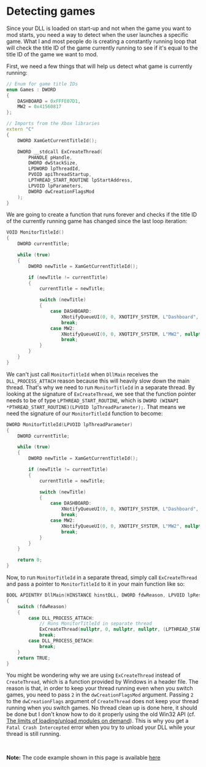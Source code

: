 # Detecting games
Since your DLL is loaded on start-up and not when the game you want to mod starts, you need a way to detect when the user launches a specific game.
What I and most people do is creating a constantly running loop that will check the title ID of the game currently running to see if it's equal to the title ID of the game we want to mod.

First, we need a few things that will help us detect what game is currently running:
```C++
// Enum for game title IDs
enum Games : DWORD
{
    DASHBOARD = 0xFFFE07D1,
    MW2 = 0x41560817
};

// Imports from the Xbox libraries
extern "C" 
{
    DWORD XamGetCurrentTitleId();

    DWORD __stdcall ExCreateThread(
        PHANDLE pHandle,
        DWORD dwStackSize,
        LPDWORD lpThreadId,
        PVOID apiThreadStartup,
        LPTHREAD_START_ROUTINE lpStartAddress,
        LPVOID lpParameters,
        DWORD dwCreationFlagsMod
    );
}
```

We are going to create a function that runs forever and checks if the title ID of the currently running game has changed since the last loop iteration:
```C++
VOID MonitorTitleId()
{
    DWORD currentTitle;

    while (true)
    {
        DWORD newTitle = XamGetCurrentTitleId();

        if (newTitle != currentTitle)
        {
            currentTitle = newTitle;

            switch (newTitle)
            {
                case DASHBOARD:
                    XNotifyQueueUI(0, 0, XNOTIFY_SYSTEM, L"Dashboard", nullptr);
                    break;
                case MW2:
                    XNotifyQueueUI(0, 0, XNOTIFY_SYSTEM, L"MW2", nullptr);
                    break;
            }
        }
    }
}
```

We can't just call `MonitorTitleId` when `DllMain` receives the `DLL_PROCESS_ATTACH` reason because this will heavily slow down the main thread. That's why we need to run `MonitorTitleId` in a separate thread.
By looking at the signature of `ExCreateThread`, we see that the function pointer needs to be of type `LPTHREAD_START_ROUTINE`, which is `DWORD (WINAPI *PTHREAD_START_ROUTINE)(LPVOID lpThreadParameter);`. That means we need the signature of our `MonitorTitleId` function to become:
```C++
DWORD MonitorTitleId(LPVOID lpThreadParameter)
{
    DWORD currentTitle;

    while (true)
    {
        DWORD newTitle = XamGetCurrentTitleId();

        if (newTitle != currentTitle)
        {
            currentTitle = newTitle;

            switch (newTitle)
            {
                case DASHBOARD:
                    XNotifyQueueUI(0, 0, XNOTIFY_SYSTEM, L"Dashboard", nullptr);
                    break;
                case MW2:
                    XNotifyQueueUI(0, 0, XNOTIFY_SYSTEM, L"MW2", nullptr);
                    break;
            }
        }
    }

    return 0;
}
```

Now, to run `MonitorTitleId` in a separate thread, simply call `ExCreateThread` and pass a pointer to `MonitorTitleId` to it in your main function like so:
```C++
BOOL APIENTRY DllMain(HINSTANCE hinstDLL, DWORD fdwReason, LPVOID lpReserved)
{
    switch (fdwReason) 
    {
        case DLL_PROCESS_ATTACH:
            // Runs MonitorTitleId in separate thread
            ExCreateThread(nullptr, 0, nullptr, nullptr, (LPTHREAD_START_ROUTINE)MonitorTitleId, nullptr, 2);
            break;
        case DLL_PROCESS_DETACH:
            break;
    }
    return TRUE;
}
```

You might be wondering why we are using `ExCreateThread` instead of `CreateThread`, which is a function provided by Windows in a header file. The reason is that, in order to keep your thread running even when you switch games, you need to pass `2` in the `dwCreationFlagsMod` argument. Passing `2` to the `dwCreationFlags` argument of `CreateThread` does not keep your thread running when you switch games.
No thread clean up is done here, it should be done but I don't know how to do it properly using the old Win32 API (cf. [The limits of loading/unload modules on demand](DevelopmentWorkflow/development-workflow.md#the-limits)). This is why you get a `Fatal Crash Intercepted` error when you try to unload your DLL while your thread is still running.

<br/>

**Note:** The code example shown in this page is available [here](detecting-games.cpp)

